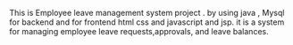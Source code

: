 This is Employee leave management system project . by using java , Mysql for backend and for frontend html css and javascript and jsp. it is a system for managing employee leave requests,approvals, and leave balances.
 
